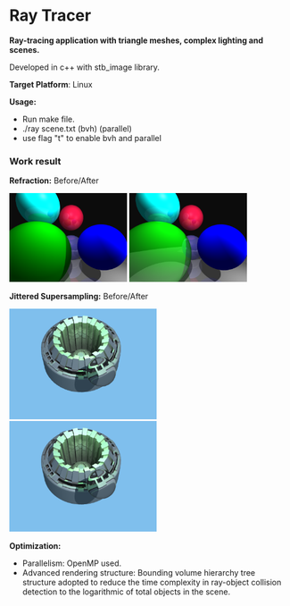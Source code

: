 # Ray Tracer

**Ray-tracing application with triangle meshes, complex lighting and scenes.**

Developed in c++ with stb_image library.

**Target Platform**: Linux

**Usage:** 

- Run make file.
- ./ray scene.txt (bvh) (parallel)
- use flag "t" to enable bvh and parallel



### Work result

**Refraction:** Before/After

<img src=".\spheres4.png" alt=" spheres5" style="zoom: 33%;" />

<img src=".\spheres5.png" alt=" spheres5" style="zoom: 33%;" />



**Jittered Supersampling:** Before/After

<img src=".\gear.png" alt=" gear" style="zoom: 33%;" /><img src="./gear2.png" alt=" gear2" style="zoom: 33%;" />

**Optimization:**

- Parallelism: OpenMP used.
- Advanced rendering structure: Bounding volume hierarchy tree structure adopted to reduce the time complexity in ray-object collision detection to the logarithmic of total objects in the scene.